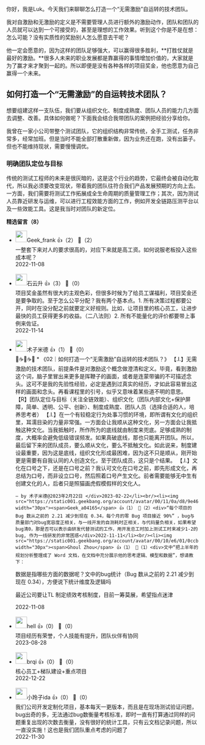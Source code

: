 你好，我是Luk。今天我们来聊聊怎么打造一个“无需激励”自运转的技术团队。

我对自激励和无激励的定义是不需要管理人员进行额外的激励动作，团队和团队的人员就可以达到一个可接受的，甚至是理想的工作效果。听到这个你是不是在想：怎么可能？没有实质性的奖励别人怎么愿意去干呢？

他一定会愿意的，因为这样的团队足够强大，可以赢得很多胜利，**打胜仗就是最好的激励。**很多人未来的职业发展都是靠赢得的事情增加价值的，大家就是为了赢才来才聚到一起的。所以即便是没有各种各样的项目奖金，他也愿意为自己赢得一个未来。

## 如何打造一个“无需激励”的自运转技术团队？

想要组建这样一支队伍，我们要从组织文化、制度成熟度、团队人员的能力几方面去调整、改善。具体如何做呢？下面我会结合我带团队的案例把经验分享给你。

我曾在一家小公司带整个测试团队，它的组织结构非常传统，全手工测试，任务非常多，经常加班。但是当时不能全部打散重新做，因为业务还在跑，没有出篓子。但也不能维持现状，需要慢慢调优。

### 明确团队定位与目标

传统的测试工程师的未来是很灰暗的，这是这个行业的趋势，它最终会被自动化取代，所以我必须要改变现状，带着我的团队往符合我们产品发展预期的方向上去。一方面，我们需要将测试工作拓展成全生命周期的质量管理工作；其次，因为测试人员靠近研发与运维，可以进行工程效能方面的工作，例如开发全链路压测平台以及一些效能工具。这是我当时对团队的新定位。
<div><strong>精选留言（8）</strong></div><ul>
<li><img src="https://static001.geekbang.org/account/avatar/00/1f/43/fd/cf190699.jpg" width="30px"><span>Geek_frank</span> 👍（2） 💬（2）<div>一整套下来对人的要求很高的，对应下来就是高工资。如何说服老板投入这些成本呢？</div>2022-11-08</li><br/><li><img src="https://static001.geekbang.org/account/avatar/00/0f/a0/c3/c5db35df.jpg" width="30px"><span>石云升</span> 👍（3） 💬（0）<div>项目奖金虽然有很大的主观色彩，但很多时候为了给员工谋福利，项目奖金还是要争取的。至于怎么公平分配？我有两个基本点。1. 所有决策过程都要公开，同时在没分配之前就要定义好规则。比如，让项目里的核心员工，让进步最快的员工获得更多的收益。（二八法则）2. 所有不能量化的评价都要带上事例来佐证。</div>2022-11-14</li><br/><li><img src="https://static001.geekbang.org/account/avatar/00/1c/f6/27/c27599ae.jpg" width="30px"><span>术子米德</span> 👍（1） 💬（0）<div>🤔☕️🤔☕️🤔
* 《02｜如何打造一个“无需激励”自运转的技术团队？》
【.I.】无需激励的技术团队，前提条件是对激励这个概念做澄清和定义。毕竟，看到激励这个词，脑子里冒出来更多是挥鞭子的画面，或者是连蒙带骗的不可描述念头。这可不是我的先验性经验，必定是遇到过真实的经历，才如此容易冒出这样的画面和念头。再看课程里的引号，似乎又意味着某些道不明的意思。
【R】团队定位与目标（关注全链效能）、组织文化（团队内部文化+保护屏障，简单、透明、公平、创新）、制度成熟度、团队人员（选择合适的人，培养思考者）
【.I.】在一个有较稳定行为处事习惯的环境，即所谓有文化的组织里，耳濡目染的力量非常强。一方面会让我顺从这种文化，另一方面会让我抵触这种文化。当我抵触时，所作所为的底线就由制度来兜底。足够成熟的制度，大概率会避免低级错误频发。如果真破底线，那也只能离开团队。所以，最后留下来的团队成员，要么顺从文化，要么不抵触文化。如此说来，制度建设最重要，因为这是底线，组织文化形成最困难，因为这不只是顺从，刚开始更是需要有自我认同的人创造文化，至于团队成员，这只是个结果。
【.I.】文化在口号之下，还是在口号之前？我认可文化在口号之前，即先形成文化，再总结为口号，而非设立口号，然后照着口号产生文化。前者需要能够无中生有创建文化的人，后者只是照猫画虎假模假样的文化人。

    — by 术子米德@2023年2月22日 </div>2023-02-22</li><br/><li><img src="https://static001.geekbang.org/account/avatar/00/11/0a/d8/9e464759.jpg" width="30px"><span>Geek_a04165</span> 👍（1） 💬（2）<div>“每个项目的 Bug 数从之前的 2.21 减少到现在 0.34，每个月的零 Bug 项目接近 90%” ，bug与质量部门对bug宽容度正相关，与一线开发的自测耗时正相关，与代码量负相关，如果希望bug清0，那是否可以表示由研发代替测试的工作，用开发总工时加上测试工时来减少1-2的bug, 作为一线研发的非常困惑</div>2022-11-11</li><br/><li><img src="https://static001.geekbang.org/account/avatar/00/10/e6/01/0ccb7a7c.jpg" width="30px"><span>Ghoul Zhou</span> 👍（1） 💬（1）<div>文中“把上半年的规划分析整理成了 Word 文档，在文档中充分展示他的思考逻辑、模型和数据”，想请教下：
数据是指哪些方面的数据呢？文中的bug统计（Bug 数从之前的 2.21 减少到现在 0.34），方便说下统计维度及逻辑吗

最近公司要让TL 制定绩效考核制度，目前一筹莫展，希望指点迷津</div>2022-11-08</li><br/><li><img src="https://static001.geekbang.org/account/avatar/00/38/92/df/2884c497.jpg" width="30px"><span>hell</span> 👍（0） 💬（0）<div>项目经历有荣誉，个人技能有提升，团队伙伴有协同</div>2023-08-28</li><br/><li><img src="https://static001.geekbang.org/account/avatar/00/0f/55/77/f87f5fc1.jpg" width="30px"><span>brqi</span> 👍（0） 💬（0）<div>核心员工+梯队建设+重点项目</div>2022-12-22</li><br/><li><img src="https://static001.geekbang.org/account/avatar/00/11/f5/ad/2f7d5e50.jpg" width="30px"><span>小玲子ida</span> 👍（0） 💬（0）<div>我们公司开发定制化项目，基本每天一更版本，而且是在现场测试验证问题，bug出奇的多，无法通过bug数衡量考核标准，即时一直有打算通过同样的问题重复出现的次数去衡量，没有很好的统计工具，只有云文档记录问题，所以一直没实施！这也是我们团队重点考虑的问题了</div>2022-11-30</li><br/>
</ul>